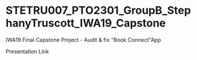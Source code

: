 # STETRU007_PTO2301_GroupB_StephanyTruscott_IWA19_Capstone
IWA19 Final Capstone Project - Audit & fix "Book Connect"App

Presentation Link
